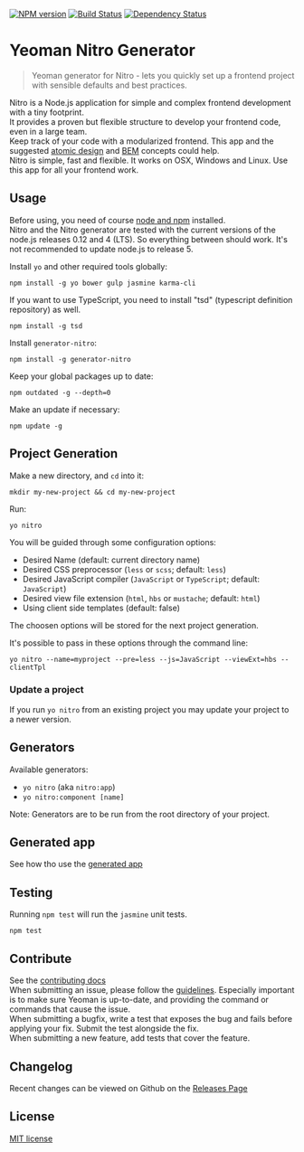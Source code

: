 [![NPM version][npm-image]][npm-url] [![Build Status][travis-image]][travis-url] [![Dependency Status][daviddm-image]][daviddm-url]

# Yeoman Nitro Generator

> Yeoman generator for Nitro - lets you quickly set up a frontend project with sensible defaults and best practices.

Nitro is a Node.js application for simple and complex frontend development with a tiny footprint.  
It provides a proven but flexible structure to develop your frontend code, even in a large team.  
Keep track of your code with a modularized frontend. This app and the suggested [atomic design](http://bradfrost.com/blog/post/atomic-web-design/) and [BEM](https://en.bem.info/method/definitions/) concepts could help.  
Nitro is simple, fast and flexible. It works on OSX, Windows and Linux. Use this app for all your frontend work.

## Usage

Before using, you need of course [node and npm](https://nodejs.org/) installed.  
Nitro and the Nitro generator are tested with the current versions of the node.js releases 0.12 and 4 (LTS). So everything between should work.
It's not recommended to update node.js to release 5.

Install `yo` and other required tools globally:

    npm install -g yo bower gulp jasmine karma-cli

If you want to use TypeScript, you need to install "tsd" (typescript definition repository) as well.

    npm install -g tsd

Install `generator-nitro`:

    npm install -g generator-nitro

Keep your global packages up to date:

    npm outdated -g --depth=0

Make an update if necessary:

    npm update -g

## Project Generation

Make a new directory, and `cd` into it:

    mkdir my-new-project && cd my-new-project

Run:

    yo nitro

You will be guided through some configuration options:

* Desired Name (default: current directory name)
* Desired CSS preprocessor (`less` or `scss`; default: `less`)
* Desired JavaScript compiler (`JavaScript` or `TypeScript`; default: `JavaScript`)
* Desired view file extension (`html`, `hbs` or `mustache`; default: `html`)
* Using client side templates (default: false)

The choosen options will be stored for the next project generation.

It's possible to pass in these options through the command line:

    yo nitro --name=myproject --pre=less --js=JavaScript --viewExt=hbs --clientTpl

### Update a project

If you run `yo nitro` from an existing project you may update your project to a newer version.

## Generators

Available generators:

* `yo nitro` (aka `nitro:app`)
* `yo nitro:component [name]`

Note: Generators are to be run from the root directory of your project.

## Generated app

See how tho use the [generated app](app/templates/project/docs/nitro.md)

## Testing

Running `npm test` will run the `jasmine` unit tests.

    npm test

## Contribute

See the [contributing docs](https://github.com/yeoman/yeoman/blob/master/contributing.md)  
When submitting an issue, please follow the [guidelines](https://github.com/yeoman/yeoman/blob/master/contributing.md#issue-submission). Especially important is to make sure Yeoman is up-to-date, and providing the command or commands that cause the issue.  
When submitting a bugfix, write a test that exposes the bug and fails before applying your fix. Submit the test alongside the fix.  
When submitting a new feature, add tests that cover the feature.

## Changelog

Recent changes can be viewed on Github on the [Releases Page](https://github.com/namics/generator-nitro/releases)

## License

[MIT license](http://opensource.org/licenses/MIT)


[npm-image]: https://badge.fury.io/js/generator-nitro.svg
[npm-url]: https://npmjs.org/package/generator-nitro
[travis-image]: https://travis-ci.org/namics/generator-nitro.svg?branch=master
[travis-url]: https://travis-ci.org/namics/generator-nitro
[daviddm-image]: https://david-dm.org/namics/generator-nitro.svg?theme=shields.io
[daviddm-url]: https://david-dm.org/namics/generator-nitro
